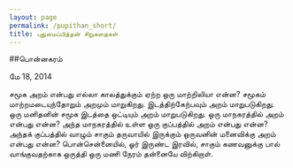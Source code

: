```yaml
---
layout: page
permalink: /pupithan_short/
title: புதுமைப்பித்தன் சிறுகதைகள்
---
```


##பொன்னகரம்

மே 18, 2014

சமூக அறம் என்பது எல்லா காலத்துக்கும் ஏற்ற ஒரு மாற்றிலியா என்ன? சமூகம் மாற்றமடையுந்தோறும் அறமும் மாறுகிறது. இடத்திற்கேற்பவும் அறம் மாறுபடுகிறது. ஒரு மனிதனின் சமூக இடத்தை ஒட்டியும் அறம் மாறுபடுகிறது. ஒரு மாநகரத்தில் அறம் என்பது என்ன? அந்த மாநகரத்தில் உள்ள ஒரு குப்பத்தில் அறம் என்பது என்ன? அந்தக் குப்பத்தில் வாழும் சாகும் தருவாயில் இருக்கும் ஒருவனின் மனைவிக்கு அறம் என்பது என்ன? பொன்சென்னையில், ஓர் இருண்ட இரவில், சாகும் கணவனுக்கு பால் வாங்குவதற்காக ஒருத்தி ஒரு மணி நேரம் தன்னையே விற்கிறாள்.
